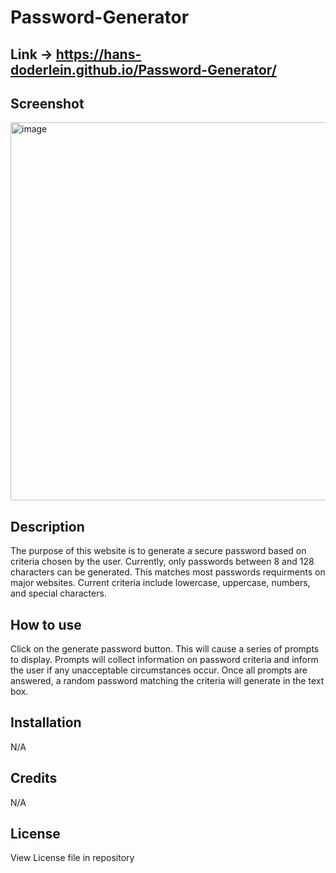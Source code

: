 # Password-Generator

## Link -> https://hans-doderlein.github.io/Password-Generator/ 

## Screenshot
<img width="605" alt="image" src="https://github.com/Hans-Doderlein/Password-Generator/assets/132940852/1835279b-29b2-4003-87b7-d80d09ff9feb">


## Description

The purpose of this website is to generate a secure password based on criteria chosen by the user.
Currently, only passwords between 8 and 128 characters can be generated. This matches most passwords requirments on major websites. Current criteria include lowercase, uppercase, numbers, and special characters.

## How to use

Click on the generate password button. This will cause a series of prompts to display. Prompts will collect information on password criteria and inform the user if any unacceptable circumstances occur. Once all prompts are answered, a random password matching the criteria will generate in the text box.

## Installation

N/A

## Credits

N/A

## License

View License file in repository
